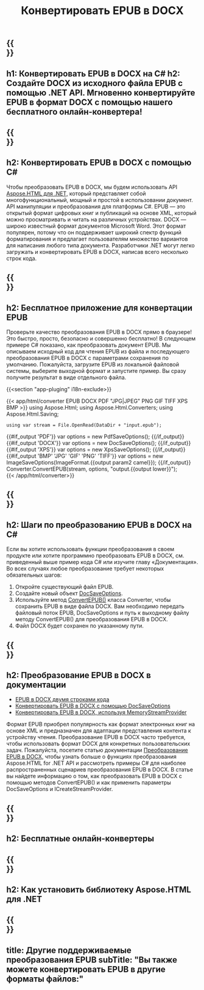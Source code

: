 ﻿---
translation: true
template: /templates/_template-conversion-child.md
title: Конвертировать EPUB в DOCX
description: Пример C# кода для преобразования EPUB в DOCX. Легко используйте API преобразователя в ASP.NET или любом приложении .NET. Попробуйте онлайн-конвертер EPUB в DOCX бесплатно!
url: /net/conversion/epub-to-docx/
family: html
platformtag: net
feature: conversion
informat: EPUB
outformat: DOCX
otherformats: PDF DOCX XPS GIF JPEG PNG TIFF BMP
---

{{<section banner>}}
---
h1: Конвертировать EPUB в DOCX на C#
h2: Создайте DOCX из исходного файла EPUB с помощью .NET API. Мгновенно конвертируйте EPUB в формат DOCX с помощью нашего бесплатного онлайн-конвертера!
---

{{<section overview>}}
---
h2: Конвертировать EPUB в DOCX с помощью C#
---

Чтобы преобразовать EPUB в DOCX, мы будем использовать API [Aspose.HTML для .NET,](https://products.aspose.com/html/net/) который представляет собой многофункциональный, мощный и простой в использовании документ. API манипуляции и преобразования для платформы C#. EPUB — это открытый формат цифровых книг и публикаций на основе XML, который можно просматривать и читать на различных устройствах. DOCX — широко известный формат документов Microsoft Word. Этот формат популярен, потому что он поддерживает широкий спектр функций форматирования и предлагает пользователям множество вариантов для написания любого типа документа. Разработчики .NET могут легко загружать и конвертировать EPUB в DOCX, написав всего несколько строк кода.

{{<section demos>}}
---
h2: Бесплатное приложение для конвертации EPUB
---

Проверьте качество преобразования EPUB в DOCX прямо в браузере! Это быстро, просто, безопасно и совершенно бесплатно! В следующем примере C# показано, как преобразовать документ EPUB. Мы описываем исходный код для чтения EPUB из файла и последующего преобразования EPUB в DOCX с параметрами сохранения по умолчанию. Пожалуйста, загрузите EPUB из локальной файловой системы, выберите выходной формат и запустите пример. Вы сразу получите результат в виде отдельного файла.

{{<section "app-pluging" i18n-exclude>}}

{{< app/html/converter EPUB DOCX PDF "JPG|JPEG" PNG GIF TIFF XPS BMP >}}
using Aspose.Html;
using Aspose.Html.Converters;
using Aspose.Html.Saving;

    using var stream = File.OpenRead(DataDir + "input.epub");
{{#if_output 'PDF'}}
    var options = new PdfSaveOptions();
{{/if_output}}
{{#if_output 'DOCX'}}
    var options = new DocSaveOptions();
{{/if_output}}
{{#if_output 'XPS'}}
    var options = new XpsSaveOptions();
{{/if_output}}
{{#if_output 'BMP' 'JPG' 'GIF' 'PNG' 'TIFF'}}
    var options = new ImageSaveOptions(ImageFormat.{{output param2 camel}});
{{/if_output}}
    Converter.ConvertEPUB(stream, options, "output.{{output lower}}");   
{{< /app/html/converter>}}


{{<section steps>}}
---
h2: Шаги по преобразованию EPUB в DOCX на C#
---

Если вы хотите использовать функции преобразования в своем продукте или хотите программно преобразовать EPUB в DOCX, см. приведенный выше пример кода C# или изучите главу «Документация». Во всех случаях любое преобразование требует некоторых обязательных шагов:

1. Откройте существующий файл EPUB.
1. Создайте новый объект [DocSaveOptions](https://reference.aspose.com/html/net/aspose.html.saving/docsaveoptions).
1. Используйте метод [ConvertEPUB()](https://reference.aspose.com/html/net/aspose.html.converters.converter/convertepub/methods/27) класса Converter, чтобы сохранить EPUB в виде файла DOCX. Вам необходимо передать файловый поток EPUB, DocSaveOptions и путь к выходному файлу методу ConvertEPUB() для преобразования EPUB в DOCX.
1. Файл DOCX будет сохранен по указанному пути.




{{<section documentation>}}
---
h2: Преобразование EPUB в DOCX в документации
---

  - <a href="https://docs.aspose.com/html/net/converting-between-formats/epub-to-docx/#epub-to-docx-by-two-lines-of-code" target="_blank">EPUB в DOCX двумя строками кода</a>
  - <a href="https://docs.aspose.com/html/net/converting-between-formats/epub-to-docx/#convert-epub-to-docx-using-docsaveoptions" target="_blank" >Конвертировать EPUB в DOCX с помощью DocSaveOptions</a>
  - <a href="https://docs.aspose.com/html/net/converting-between-formats/epub-to-docx/#output-stream-providers" target="_blank">Конвертировать EPUB в DOCX, используя MemoryStreamProvider</a>

Формат EPUB приобрел популярность как формат электронных книг на основе XML и предназначен для адаптации представления контента к устройству чтения. Преобразование EPUB в DOCX часто требуется, чтобы использовать формат DOCX для конкретных пользовательских задач. Пожалуйста, посетите статью документации [Преобразование EPUB в DOCX,](https://docs.aspose.com/html/net/converting-between-formats/epub-to-docx/) чтобы узнать больше о функциях преобразования Aspose.HTML for .NET API и рассмотреть примеры C# для наиболее распространенных сценариев преобразования EPUB в DOCX. В статье вы найдете информацию о том, как преобразовать EPUB в DOCX с помощью методов ConvertEPUB() и как применить параметры DocSaveOptions и ICreateStreamProvider.

{{<section online-converters>}}
---
h2: Бесплатные онлайн-конвертеры
---

{{<section get-started>}}
---
h2: Как установить библиотеку Aspose.HTML для .NET
---

{{<section other-conversions>}}
---
title: Другие поддерживаемые преобразования EPUB
subTitle: "Вы также можете конвертировать EPUB в другие форматы файлов:"
---